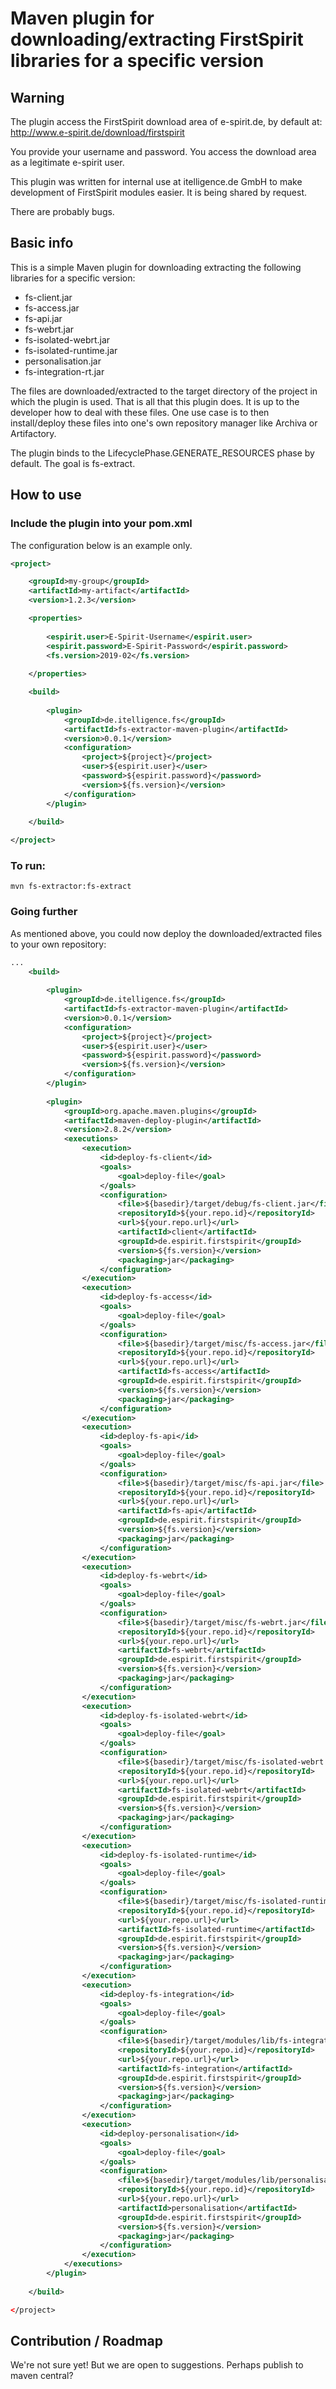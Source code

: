 # Maven plugin for downloading/extracting FirstSpirit libraries for a specific version

## Warning

The plugin access the FirstSpirit download area of e-spirit.de, by default at:
http://www.e-spirit.de/download/firstspirit

You provide your username and password. You access the download area as a legitimate e-spirit user.

This plugin was written for internal use at itelligence.de GmbH to make development of FirstSpirit modules easier.
It is being shared by request.

There are probably bugs.

## Basic info

This is a simple Maven plugin for downloading extracting the following libraries for a specific version:

* fs-client.jar
* fs-access.jar
* fs-api.jar
* fs-webrt.jar
* fs-isolated-webrt.jar
* fs-isolated-runtime.jar
* personalisation.jar
* fs-integration-rt.jar
                       
The files are downloaded/extracted to the target directory of the project in which the plugin is used. That is all that this plugin does.
It is up to the developer how to deal with these files. One use case is to then install/deploy these files into one's own repository manager like Archiva or Artifactory.

The plugin binds to the LifecyclePhase.GENERATE_RESOURCES phase by default.
The goal is fs-extract.

## How to use

### Include the plugin into your pom.xml

The configuration below is an example only.
```xml
<project>

    <groupId>my-group</groupId>
    <artifactId>my-artifact</artifactId>
    <version>1.2.3</version>

    <properties>
    
        <espirit.user>E-Spirit-Username</espirit.user>
        <espirit.password>E-Spirit-Password</espirit.password>
        <fs.version>2019-02</fs.version>
        
    </properties>

    <build>
    
        <plugin>
            <groupId>de.itelligence.fs</groupId>
            <artifactId>fs-extractor-maven-plugin</artifactId>
            <version>0.0.1</version>
            <configuration>
                <project>${project}</project>
                <user>${espirit.user}</user>
                <password>${espirit.password}</password>
                <version>${fs.version}</version>
            </configuration>
        </plugin>
    
    </build>

</project>
```

### To run:
```
mvn fs-extractor:fs-extract
```

### Going further

As mentioned above, you could now deploy the downloaded/extracted files to your own repository:

```xml
...
    <build>
    
        <plugin>
            <groupId>de.itelligence.fs</groupId>
            <artifactId>fs-extractor-maven-plugin</artifactId>
            <version>0.0.1</version>
            <configuration>
                <project>${project}</project>
                <user>${espirit.user}</user>
                <password>${espirit.password}</password>
                <version>${fs.version}</version>
            </configuration>
        </plugin>
        
        <plugin>
            <groupId>org.apache.maven.plugins</groupId>
            <artifactId>maven-deploy-plugin</artifactId>
            <version>2.8.2</version>
            <executions>
                <execution>
                    <id>deploy-fs-client</id>
                    <goals>
                        <goal>deploy-file</goal>
                    </goals>
                    <configuration>
                        <file>${basedir}/target/debug/fs-client.jar</file>
                        <repositoryId>${your.repo.id}</repositoryId>
                        <url>${your.repo.url}</url>
                        <artifactId>client</artifactId>
                        <groupId>de.espirit.firstspirit</groupId>
                        <version>${fs.version}</version>
                        <packaging>jar</packaging>
                    </configuration>
                </execution>
                <execution>
                    <id>deploy-fs-access</id>
                    <goals>
                        <goal>deploy-file</goal>
                    </goals>
                    <configuration>
                        <file>${basedir}/target/misc/fs-access.jar</file>
                        <repositoryId>${your.repo.id}</repositoryId>
                        <url>${your.repo.url}</url>
                        <artifactId>fs-access</artifactId>
                        <groupId>de.espirit.firstspirit</groupId>
                        <version>${fs.version}</version>
                        <packaging>jar</packaging>
                    </configuration>
                </execution>
                <execution>
                    <id>deploy-fs-api</id>
                    <goals>
                        <goal>deploy-file</goal>
                    </goals>
                    <configuration>
                        <file>${basedir}/target/misc/fs-api.jar</file>
                        <repositoryId>${your.repo.id}</repositoryId>
                        <url>${your.repo.url}</url>
                        <artifactId>fs-api</artifactId>
                        <groupId>de.espirit.firstspirit</groupId>
                        <version>${fs.version}</version>
                        <packaging>jar</packaging>
                    </configuration>
                </execution>
                <execution>
                    <id>deploy-fs-webrt</id>
                    <goals>
                        <goal>deploy-file</goal>
                    </goals>
                    <configuration>
                        <file>${basedir}/target/misc/fs-webrt.jar</file>
                        <repositoryId>${your.repo.id}</repositoryId>
                        <url>${your.repo.url}</url>
                        <artifactId>fs-webrt</artifactId>
                        <groupId>de.espirit.firstspirit</groupId>
                        <version>${fs.version}</version>
                        <packaging>jar</packaging>
                    </configuration>
                </execution>
                <execution>
                    <id>deploy-fs-isolated-webrt</id>
                    <goals>
                        <goal>deploy-file</goal>
                    </goals>
                    <configuration>
                        <file>${basedir}/target/misc/fs-isolated-webrt.jar</file>
                        <repositoryId>${your.repo.id}</repositoryId>
                        <url>${your.repo.url}</url>
                        <artifactId>fs-isolated-webrt</artifactId>
                        <groupId>de.espirit.firstspirit</groupId>
                        <version>${fs.version}</version>
                        <packaging>jar</packaging>
                    </configuration>
                </execution>
                <execution>
                    <id>deploy-fs-isolated-runtime</id>
                    <goals>
                        <goal>deploy-file</goal>
                    </goals>
                    <configuration>
                        <file>${basedir}/target/misc/fs-isolated-runtime.jar</file>
                        <repositoryId>${your.repo.id}</repositoryId>
                        <url>${your.repo.url}</url>
                        <artifactId>fs-isolated-runtime</artifactId>
                        <groupId>de.espirit.firstspirit</groupId>
                        <version>${fs.version}</version>
                        <packaging>jar</packaging>
                    </configuration>
                </execution>
                <execution>
                    <id>deploy-fs-integration</id>
                    <goals>
                        <goal>deploy-file</goal>
                    </goals>
                    <configuration>
                        <file>${basedir}/target/modules/lib/fs-integration-rt.jar</file>
                        <repositoryId>${your.repo.id}</repositoryId>
                        <url>${your.repo.url}</url>
                        <artifactId>fs-integration</artifactId>
                        <groupId>de.espirit.firstspirit</groupId>
                        <version>${fs.version}</version>
                        <packaging>jar</packaging>
                    </configuration>
                </execution>
                <execution>
                    <id>deploy-personalisation</id>
                    <goals>
                        <goal>deploy-file</goal>
                    </goals>
                    <configuration>
                        <file>${basedir}/target/modules/lib/personalisation.jar</file>
                        <repositoryId>${your.repo.id}</repositoryId>
                        <url>${your.repo.url}</url>
                        <artifactId>personalisation</artifactId>
                        <groupId>de.espirit.firstspirit</groupId>
                        <version>${fs.version}</version>
                        <packaging>jar</packaging>
                    </configuration>
                </execution>
            </executions>
        </plugin>
    
    </build>

</project>

```

## Contribution / Roadmap

We're not sure yet! But we are open to suggestions.
Perhaps publish to maven central?



